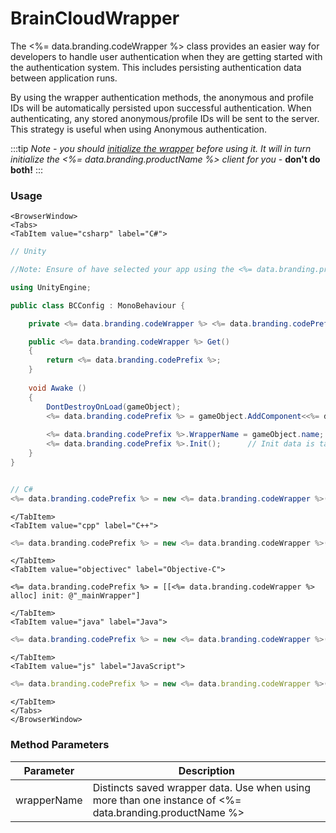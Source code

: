 # BrainCloudWrapper

The <%= data.branding.codeWrapper %> class provides an easier way for developers to handle user authentication when they are getting started with the authentication system. This includes persisting authentication data between application runs.

By using the wrapper authentication methods, the anonymous and profile IDs will be automatically persisted upon successful authentication. When authenticating, any stored anonymous/profile IDs will be sent to the server. This strategy is useful when using Anonymous authentication.

:::tip
*Note - you should [initialize the wrapper](/api/wrapper/initialize) before using it. It will in turn initialize the <%= data.branding.productName %> client for you* - **don't do both!**
:::

### Usage

```mdx-code-block
<BrowserWindow>
<Tabs>
<TabItem value="csharp" label="C#">
```

```csharp
// Unity

//Note: Ensure of have selected your app using the <%= data.branding.productName %> Unity Plugin

using UnityEngine;

public class BCConfig : MonoBehaviour {

	private <%= data.branding.codeWrapper %> <%= data.branding.codePrefix %>;

	public <%= data.branding.codeWrapper %> Get()
	{
		return <%= data.branding.codePrefix %>;
	}	
	
	void Awake ()
	{
		DontDestroyOnLoad(gameObject);
		<%= data.branding.codePrefix %> = gameObject.AddComponent<<%= data.branding.codeWrapper %>>();
		
		<%= data.branding.codePrefix %>.WrapperName = gameObject.name;    // Optional: Set a wrapper name
		<%= data.branding.codePrefix %>.Init();      // Init data is taken from the <%= data.branding.productName %> Unity Plugin		
	}
}


// C#
<%= data.branding.codePrefix %> = new <%= data.branding.codeWrapper %>("_mainWrapper");
```

```mdx-code-block
</TabItem>
<TabItem value="cpp" label="C++">
```

```cpp
<%= data.branding.codePrefix %> = new <%= data.branding.codeWrapper %>("_mainWrapper");
```

```mdx-code-block
</TabItem>
<TabItem value="objectivec" label="Objective-C">
```

```objective_c
<%= data.branding.codePrefix %> = [[<%= data.branding.codeWrapper %> alloc] init: @"_mainWrapper"]
```

```mdx-code-block
</TabItem>
<TabItem value="java" label="Java">
```

```java
<%= data.branding.codePrefix %> = new <%= data.branding.codeWrapper %>("_mainWrapper");
```

```mdx-code-block
</TabItem>
<TabItem value="js" label="JavaScript">
```

```javascript
<%= data.branding.codePrefix %> = new <%= data.branding.codeWrapper %>("_mainWrapper");
```

```mdx-code-block
</TabItem>
</Tabs>
</BrowserWindow>
```



### Method Parameters
Parameter | Description
--------- | -----------
wrapperName | Distincts saved wrapper data. Use when using more than one instance of <%= data.branding.productName %>
    


<DocCardList />